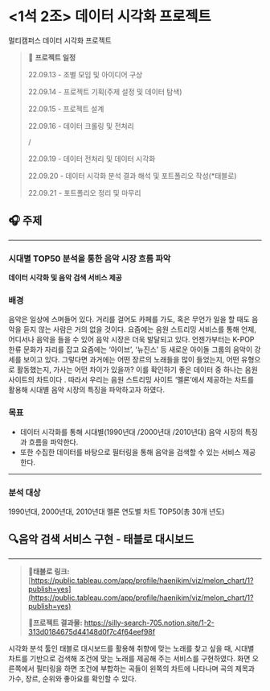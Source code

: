 # <1석 2조> 데이터 시각화 프로젝트
멀티캠퍼스 데이터 시각화 프로젝트


> 📌 **프로젝트 일정**
> 
> 22.09.13 - 조별 모임 및 아이디어 구상
> 
> 22.09.14 - 프로젝트 기획(주제 설정 및 데이터 탐색)
> 
> 22.09.15 - 프로젝트 설계
> 
> 22.09.16 - 데이터 크롤링 및 전처리
> 
> /
> 
> 22.09.19 - 데이터 전처리 및 데이터 시각화
> 
> 22.09.20 - 데이터 시각화 분석 결과 해석 및 포트폴리오 작성(*태블로)
> 
> 22.09.21 - 포트폴리오 정리 및 마무리

## 🎧 주제

---

### 시대별 TOP50 분석을 통한 음악 시장 흐름 파악

**데이터 시각화 및 음악 검색 서비스 제공**

### **배경**

 음악은 일상에 스며들어 있다. 거리를 걸어도 카페를 가도, 혹은 무언가 일을 할 때도 음악을 듣지 않는 사람은 거의 없을 것이다. 요즘에는 음원 스트리밍 서비스를 통해 언제, 어디서나 음악을 들을 수 있어 음악 시장은 더욱 발달되고 있다. 언젠가부터는 K-POP 한류 문화가 자리를 잡고 요즘에는 ‘아이브’, ‘뉴진스’ 등 새로운 아이돌 그룹의 음악이 강세를 보이고 있다. 그렇다면 과거에는 어떤 장르의 노래들을 많이 들었는지, 어떤 유형으로 활동했는지, 가사는 어떤 차이가 있을까? 이를 확인하기 좋은 데이터 중 하나는 음원 사이트의 차트이다 . 따라서 우리는 음원 스트리밍 사이트 ‘멜론’에서 제공하는 차트를 활용해 시대별 음악 시장의 특징을 파악하고자 하였다. 

### **목표**

- 데이터 시각화를 통해  시대별(1990년대 /2000년대 /2010년대) 음악 시장의 특징과 흐름을 파악한다.
- 또한 수집한 데이터를 바탕으로  필터링을 통해 음악을 검색할 수 있는 서비스 제공한다.


---

### 분석 대상

1990년대, 2000년대, 2010년대 멜론 연도별 차트 TOP50(총 30개 년도)

## 🔍음악 검색 서비스 구현 - 태블로 대시보드

---

> 📎**태블로 링크:** [https://public.tableau.com/app/profile/haenikim/viz/melon_chart/1?publish=yes](https://public.tableau.com/app/profile/haenikim/viz/melon_chart/1?publish=yes)  
> 
> 📎**프로젝트 결과물:** https://silly-search-705.notion.site/1-2-313d0184675d44148d0f7c4f64eef98f

 

 시각화 분석 툴인 태블로 대시보드를 활용해 취향에 맞는 노래를 찾고 싶을 때, 시대별 차트를 기반으로 검색해 조건에 맞는 노래를 제공해 주는 서비스를 구현하였다. 화면 오른쪽에서 필터링을 하면 조건에 부합하는 곡들이 왼쪽의 차트에 나타나며 곡의 제목과 가수, 장르, 순위와 좋아요를 확인할 수 있다.
